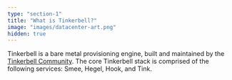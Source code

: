 ```yaml
---
type: "section-1"
title: "What is Tinkerbell?"
image: "images/datacenter-art.png"
hidden: true
---
```


Tinkerbell is a bare metal provisioning engine, built and maintained by the [Tinkerbell Community](/community/).
The core Tinkerbell stack is comprised of the following services: Smee, Hegel, Hook, and Tink.
